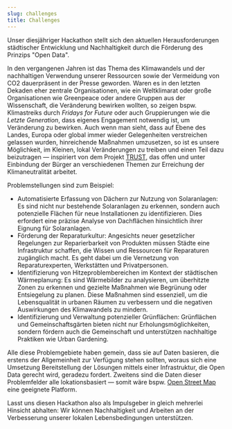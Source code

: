 ```yaml
---
slug: challenges
title: Challenges
---
```


Unser diesjähriger Hackathon stellt sich den aktuellen Herausforderungen städtischer Entwicklung und Nachhaltigkeit durch die Förderung des Prinzips "Open Data".

In den vergangenen Jahren ist das Thema des Klimawandels und der nachhaltigen Verwendung unserer Ressourcen sowie der Vermeidung von CO2 dauerpräsent in der Presse geworden. Waren es in den letzten Dekaden eher zentrale Organisationen, wie ein Weltklimarat oder große Organisationen wie Greenpeace oder andere Gruppen aus der Wissenschaft, die Veränderung bewirken wollten, so zeigen bspw. Klimastreiks durch *Fridays for Future* oder auch Gruppierungen wie die *Letzte Generation*, dass eigenes Engagement notwendig ist, um Veränderung zu bewirken. Auch wenn man sieht, dass auf Ebene des Landes, Europa oder global immer wieder Gelegenheiten verstreichen gelassen wurden, hinreichende Maßnahmen umzusetzen, so ist es unsere Möglichkeit, im Kleinen, lokal Veränderungen zu treiben und einen Teil dazu beizutragen — inspiriert von dem Projekt [TRUST](https://www.goerlitz.de/buergerbeteiligung/vorhaben/56-TRUST-Auf-dem-Weg-zur-Goerlitzer-Klimaneutralitaet), das offen und unter Einbindung der Bürger an verschiedenen Themen zur Erreichung der Klimaneutralität arbeitet.

Problemstellungen sind zum Beispiel:

* Automatisierte Erfassung von Dächern zur Nutzung von Solaranlagen: Es sind nicht nur bestehende Solaranlagen zu erkennen, sondern auch potenzielle Flächen für neue Installationen zu identifizieren. Dies erfordert eine präzise Analyse von Dachflächen hinsichtlich ihrer Eignung für Solaranlagen.
* Förderung der Reparaturkultur: Angesichts neuer gesetzlicher Regelungen zur Reparierbarkeit von Produkten müssen Städte eine Infrastruktur schaffen, die Wissen und Ressourcen für Reparaturen zugänglich macht. Es geht dabei um die Vernetzung von Reparaturexperten, Werkstätten und Privatpersonen.
* Identifizierung von Hitzeproblembereichen im Kontext der städtischen Wärmeplanung: Es sind Wärmebilder zu analysieren, um überhitzte Zonen zu erkennen und gezielte Maßnahmen wie Begrünung oder Entsiegelung zu planen. Diese Maßnahmen sind essenziell, um die Lebensqualität in urbanen Räumen zu verbessern und die negativen Auswirkungen des Klimawandels zu mindern.
* Identifizierung und Verwaltung potenzieller Grünflächen: Grünflächen und Gemeinschaftsgärten bieten nicht nur Erholungsmöglichkeiten, sondern fördern auch die Gemeinschaft und unterstützen nachhaltige Praktiken wie Urban Gardening.

Alle diese Problemgebiete haben gemein, dass sie auf Daten basieren, die erstens der Allgemeinheit zur Verfügung stehen sollten, woraus sich eine Umsetzung Bereitstellung der Lösungen mittels einer Infrastruktur, die Open Data gerecht wird, geradezu fordert. Zweitens sind die Daten dieser Problemfelder alle lokationsbasiert — somit wäre bspw. [Open Street Map](https://www.openstreetmap.org/) eine geeignete Platform.

Lasst uns diesen Hackathon also als Impulsgeber in gleich mehrerlei Hinsicht abhalten: Wir können Nachhaltigkeit und Arbeiten an der Verbesserung unserer lokalen Lebensbedingungen unterstützen.
